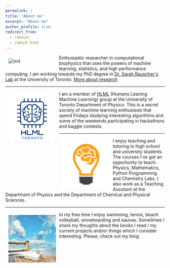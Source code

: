 ```yaml
---
permalink: /
title: "About me"
excerpt: "About me"
author_profile: true
redirect_from: 
  - /about/
  - /about.html
---
```



<img src="/images/ezgif-3-e1da36ca2200.gif" alt="md" width="150px" align="left" style="padding:10px;"> Enthusiastic researcher in computational biophysics that uses the powers of machine learning, statistics, and high performance computing. I am working towards my PhD degree in [Dr. Sarah Rauscher's Lab](https://www.utm.utoronto.ca/cps/faculty-staff/rauscher-sarah) at the University of Toronto. [More about research](/research/)


---


<img src="/images/logo1.png" alt="md" width="150px" align="left" style="padding:10px;"> I am a member of [HLML](https://hlml-toronto.github.io) (Humans Leaning Machine Learning) group at the University of Toronto Department of Physics. This is a secret society of machine learning enthusiasts that spend Fridays studying interesting algorithms and some of the  weekends participating in hackathons and kaggle contests. 


---


<img src="/images/light.png" alt="md" width="150px" align="left" style="padding:10px;"> I enjoy teaching and tutoring to high school and university students. The courses I've got an opportunity to teach: Physics, Mathematics, Python Programming and Chemistry Labs. I also work as a Teaching Assistant at the Department of Physics and the Department of Chemical and Physical Sciences.


---


<img src="/images/beach.jpg" alt="md" width="150px" align="left" style="padding:10px;"> In my free time  I enjoy swimming, tennis, beach volleyball, snowboarding and saunas. Sometimes I share my thoughts about the books I read / my current projects and/or things which I consider interesting. Please, check out my blog.

